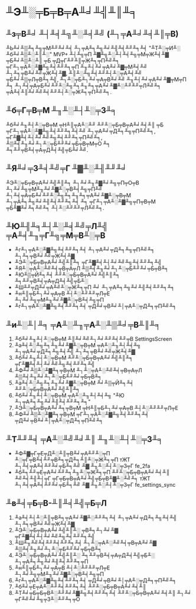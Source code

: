 # ╨Э╨░╤Б╤В╤А╨╛╨╣╨║╨╕

## ╨з╤В╨╛ ╨┤╨╡╨╗╨░╨╡╨╝ (╨┐╤А╨╛╨╡╨║╤В)

╨Ь╨╛╨▒╨╕╨╗╤М╨╜╨╛╨╡ ╨┐╤А╨╕╨╗╨╛╨╢╨╡╨╜╨╕╨╡ "╨Т╨░╤И╨░ ╨б╨╛╨▒╨░╨║╨░" MVP+ ╨┤╨╗╤П ╨▓╨╗╨░╨┤╨╡╨╗╤М╤Ж╨╡╨▓ ╤Б╨╛╨▒╨░╨║ ╤Б ╤Д╤Г╨╜╨║╤Ж╨╕╤П╨╝╨╕ ╤Г╨┐╤А╨░╨▓╨╗╨╡╨╜╨╕╤П ╨╖╨┤╨╛╤А╨╛╨▓╤М╨╡╨╝ ╨┐╨╕╤В╨╛╨╝╤Ж╨╡╨▓, ╨║╨░╨╗╨╡╨╜╨┤╨░╤А╨╡╨╝ ╤Б╨╛╨▒╤Л╤В╨╕╨╣, ╨┐╨░╤Б╨┐╨╛╤А╤В╨╛╨╝ ╨╖╨┤╨╛╤А╨╛╨▓╤М╤П ╨╕ ╨┐╨╡╤А╤Б╨╛╨╜╨░╨╗╨╕╨╖╨╕╤А╨╛╨▓╨░╨╜╨╜╤Л╨╝╨╕ ╤А╨╡╨║╨╛╨╝╨╡╨╜╨┤╨░╤Ж╨╕╤П╨╝╨╕.

## ╨б╤Г╤В╤М ╨╖╨░╨┤╨░╤З╨╕

╨б╨╛╨╖╨┤╨░╤В╤М ╤Н╨║╤А╨░╨╜ ╨╜╨░╤Б╤В╤А╨╛╨╡╨║ ╤Б ╤Г╨┐╤А╨░╨▓╨╗╨╡╨╜╨╕╨╡╨╝ ╨┐╤А╨╛╤Д╨╕╨╗╤П╨╝╨╕, ╤Г╨▓╨╡╨┤╨╛╨╝╨╗╨╡╨╜╨╕╤П╨╝╨╕, ╨▒╨╡╨╖╨╛╨┐╨░╤Б╨╜╨╛╤Б╤В╤М╤О ╨╕ ╨╕╨╜╤В╨╡╤А╤Д╨╡╨╣╤Б╨╛╨╝.

## ╨Я╨╛╤З╨╡╨╝╤Г ╨▓╨░╨╢╨╜╨╛

╨Э╨░╤Б╤В╤А╨╛╨╣╨║╨╕ ╨┐╨╛╨╖╨▓╨╛╨╗╤П╤О╤В ╨┐╨╛╨╗╤М╨╖╨╛╨▓╨░╤В╨╡╨╗╤П╨╝ ╨┐╨╡╤А╤Б╨╛╨╜╨░╨╗╨╕╨╖╨╕╤А╨╛╨▓╨░╤В╤М ╨┐╤А╨╕╨╗╨╛╨╢╨╡╨╜╨╕╨╡ ╨╕ ╤Г╨┐╤А╨░╨▓╨╗╤П╤В╤М ╤Б╨▓╨╛╨╕╨╝╨╕ ╨┤╨░╨╜╨╜╤Л╨╝╨╕.

## ╨Ю╨╢╨╕╨┤╨░╨╡╨╝╤Л╨╣ ╤А╨╡╨╖╤Г╨╗╤М╤В╨░╤В

* ╨г╨┐╤А╨░╨▓╨╗╨╡╨╜╨╕╨╡ ╨┐╤А╨╛╤Д╨╕╨╗╤П╨╝╨╕ ╨┐╨╕╤В╨╛╨╝╤Ж╨╡╨▓
* ╨Э╨░╤Б╤В╤А╨╛╨╣╨║╨╕ ╤Г╨▓╨╡╨┤╨╛╨╝╨╗╨╡╨╜╨╕╨╣
* ╨Я╨░╤А╨░╨╝╨╡╤В╤А╤Л ╨▒╨╡╨╖╨╛╨┐╨░╤Б╨╜╨╛╤Б╤В╨╕
* ╨Ю╨▒╤Й╨╕╨╡ ╨╜╨░╤Б╤В╤А╨╛╨╣╨║╨╕ ╨╕╨╜╤В╨╡╤А╤Д╨╡╨╣╤Б╨░
* ╨Ш╨╜╤Д╨╛╤А╨╝╨░╤Ж╨╕╤П ╨╛ ╨┐╤А╨╕╨╗╨╛╨╢╨╡╨╜╨╕╨╕
* ╨н╨║╤Б╨┐╨╛╤А╤В ╨┤╨░╨╜╨╜╤Л╤Е ╨┐╨╛╨╗╤М╨╖╨╛╨▓╨░╤В╨╡╨╗╤П
* ╨г╨┐╤А╨░╨▓╨╗╨╡╨╜╨╕╨╡ ╤Д╨╛╤В╨╛╨│╤А╨░╤Д╨╕╤П╨╝╨╕

## ╨и╨░╨│╨╕ ╤А╨░╨╖╤А╨░╨▒╨╛╤В╨║╨╕

1. ╨б╨╛╨╖╨┤╨░╤В╤М ╨║╨╛╨╝╨┐╨╛╨╜╨╡╨╜╤В SettingsScreen
2. ╨а╨╡╨░╨╗╨╕╨╖╨╛╨▓╨░╤В╤М ╤А╨░╨╖╨┤╨╡╨╗ ╨┐╤А╨╛╤Д╨╕╨╗╨╡╨╣ ╨┐╨╕╤В╨╛╨╝╤Ж╨╡╨▓
3. ╨б╨╛╨╖╨┤╨░╤В╤М ╨╜╨░╤Б╤В╤А╨╛╨╣╨║╨╕ ╤Г╨▓╨╡╨┤╨╛╨╝╨╗╨╡╨╜╨╕╨╣
4. ╨Ф╨╛╨▒╨░╨▓╨╕╤В╤М ╨┐╨░╤А╨░╨╝╨╡╤В╤А╤Л ╨▒╨╡╨╖╨╛╨┐╨░╤Б╨╜╨╛╤Б╤В╨╕
5. ╨а╨╡╨░╨╗╨╕╨╖╨╛╨▓╨░╤В╤М ╨╛╨▒╤Й╨╕╨╡ ╨╜╨░╤Б╤В╤А╨╛╨╣╨║╨╕
6. ╨б╨╛╨╖╨┤╨░╤В╤М ╤А╨░╨╖╨┤╨╡╨╗ "╨Ю ╨┐╤А╨╕╨╗╨╛╨╢╨╡╨╜╨╕╨╕"
7. ╨Э╨░╤Б╤В╤А╨╛╨╕╤В╤М ╤Н╨║╤Б╨┐╨╛╤А╤В ╨┤╨░╨╜╨╜╤Л╤Е
8. ╨Ф╨╛╨▒╨░╨▓╨╕╤В╤М ╤Г╨┐╤А╨░╨▓╨╗╨╡╨╜╨╕╨╡ ╤Д╨╛╤В╨╛╨│╤А╨░╤Д╨╕╤П╨╝╨╕

## ╨Т╨╜╨╡ ╤А╨░╨╝╨╛╨║ ╨╖╨░╨┤╨░╤З╨╕

* ╨Ф╨▓╤Г╤Е╤Д╨░╨║╤В╨╛╤А╨╜╨░╤П ╨░╤Г╤В╨╡╨╜╤В╨╕╤Д╨╕╨║╨░╤Ж╨╕╤П тЖТ ╨┐╨╡╤А╨╡╨╜╨╛╤Б╨╕╨╝ ╨▓ ╨╖╨░╨┤╨░╤З╤Г fe_2fa
* ╨б╨╕╨╜╤Е╤А╨╛╨╜╨╕╨╖╨░╤Ж╨╕╤П ╨╜╨░╤Б╤В╤А╨╛╨╡╨║ ╨╝╨╡╨╢╨┤╤Г ╤Г╤Б╤В╤А╨╛╨╣╤Б╤В╨▓╨░╨╝╨╕ тЖТ ╨┐╨╡╤А╨╡╨╜╨╛╤Б╨╕╨╝ ╨▓ ╨╖╨░╨┤╨░╤З╤Г fe_settings_sync

## ╨в╨╡╤Б╤В-╨║╨╡╨╣╤Б╤Л

1. ╨а╨╡╨┤╨░╨║╤В╨╕╤А╨╛╨▓╨░╨╜╨╕╨╡ ╨┐╤А╨╛╤Д╨╕╨╗╨╡╨╣ ╨┐╨╕╤В╨╛╨╝╤Ж╨╡╨▓
2. ╨Э╨░╤Б╤В╤А╨╛╨╣╨║╨░ ╤В╨╕╨┐╨╛╨▓ ╤Г╨▓╨╡╨┤╨╛╨╝╨╗╨╡╨╜╨╕╨╣
3. ╨Ш╨╖╨╝╨╡╨╜╨╡╨╜╨╕╨╡ ╨┐╨░╤А╨░╨╝╨╡╤В╤А╨╛╨▓ ╨▒╨╡╨╖╨╛╨┐╨░╤Б╨╜╨╛╤Б╤В╨╕
4. ╨Э╨░╤Б╤В╤А╨╛╨╣╨║╨░ ╨╕╨╜╤В╨╡╤А╤Д╨╡╨╣╤Б╨░ ╨┐╤А╨╕╨╗╨╛╨╢╨╡╨╜╨╕╤П
5. ╨н╨║╤Б╨┐╨╛╤А╤В ╨┤╨░╨╜╨╜╤Л╤Е ╨┐╨╛╨╗╤М╨╖╨╛╨▓╨░╤В╨╡╨╗╤П
6. ╨г╨┐╤А╨░╨▓╨╗╨╡╨╜╨╕╨╡ ╤Д╨╛╤В╨╛╨│╤А╨░╤Д╨╕╤П╨╝╨╕
7. ╨б╨╛╤Е╤А╨░╨╜╨╡╨╜╨╕╨╡ ╨╜╨░╤Б╤В╤А╨╛╨╡╨║
8. ╨Т╨╛╤Б╤Б╤В╨░╨╜╨╛╨▓╨╗╨╡╨╜╨╕╨╡ ╨╜╨░╤Б╤В╤А╨╛╨╡╨║ ╨┐╨╛ ╤Г╨╝╨╛╨╗╤З╨░╨╜╨╕╤О





